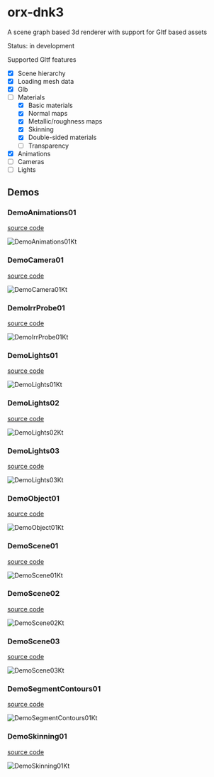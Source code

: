 # orx-dnk3

A scene graph based 3d renderer with support for Gltf based assets

Status: in development

Supported Gltf features

- [x] Scene hierarchy
- [x] Loading mesh data
- [x] Glb
- [ ] Materials
    - [x] Basic materials
    - [x] Normal maps
    - [x] Metallic/roughness maps
    - [x] Skinning
    - [x] Double-sided materials
    - [ ] Transparency
- [x] Animations
- [ ] Cameras
- [ ] Lights

<!-- __demos__ -->

## Demos

### DemoAnimations01

[source code](src/demo/kotlin/DemoAnimations01.kt)

![DemoAnimations01Kt](https://raw.githubusercontent.com/openrndr/orx/media/orx-jvm/orx-dnk3/images/DemoAnimations01Kt.png)

### DemoCamera01

[source code](src/demo/kotlin/DemoCamera01.kt)

![DemoCamera01Kt](https://raw.githubusercontent.com/openrndr/orx/media/orx-jvm/orx-dnk3/images/DemoCamera01Kt.png)

### DemoIrrProbe01

[source code](src/demo/kotlin/DemoIrrProbe01.kt)

![DemoIrrProbe01Kt](https://raw.githubusercontent.com/openrndr/orx/media/orx-jvm/orx-dnk3/images/DemoIrrProbe01Kt.png)

### DemoLights01

[source code](src/demo/kotlin/DemoLights01.kt)

![DemoLights01Kt](https://raw.githubusercontent.com/openrndr/orx/media/orx-jvm/orx-dnk3/images/DemoLights01Kt.png)

### DemoLights02

[source code](src/demo/kotlin/DemoLights02.kt)

![DemoLights02Kt](https://raw.githubusercontent.com/openrndr/orx/media/orx-jvm/orx-dnk3/images/DemoLights02Kt.png)

### DemoLights03

[source code](src/demo/kotlin/DemoLights03.kt)

![DemoLights03Kt](https://raw.githubusercontent.com/openrndr/orx/media/orx-jvm/orx-dnk3/images/DemoLights03Kt.png)

### DemoObject01

[source code](src/demo/kotlin/DemoObject01.kt)

![DemoObject01Kt](https://raw.githubusercontent.com/openrndr/orx/media/orx-jvm/orx-dnk3/images/DemoObject01Kt.png)

### DemoScene01

[source code](src/demo/kotlin/DemoScene01.kt)

![DemoScene01Kt](https://raw.githubusercontent.com/openrndr/orx/media/orx-jvm/orx-dnk3/images/DemoScene01Kt.png)

### DemoScene02

[source code](src/demo/kotlin/DemoScene02.kt)

![DemoScene02Kt](https://raw.githubusercontent.com/openrndr/orx/media/orx-jvm/orx-dnk3/images/DemoScene02Kt.png)

### DemoScene03

[source code](src/demo/kotlin/DemoScene03.kt)

![DemoScene03Kt](https://raw.githubusercontent.com/openrndr/orx/media/orx-jvm/orx-dnk3/images/DemoScene03Kt.png)

### DemoSegmentContours01

[source code](src/demo/kotlin/DemoSegmentContours01.kt)

![DemoSegmentContours01Kt](https://raw.githubusercontent.com/openrndr/orx/media/orx-jvm/orx-dnk3/images/DemoSegmentContours01Kt.png)

### DemoSkinning01

[source code](src/demo/kotlin/DemoSkinning01.kt)

![DemoSkinning01Kt](https://raw.githubusercontent.com/openrndr/orx/media/orx-jvm/orx-dnk3/images/DemoSkinning01Kt.png)
